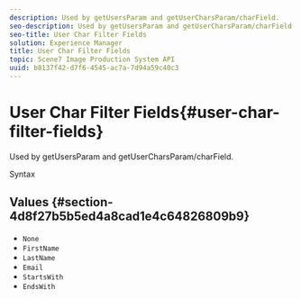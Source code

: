 ```yaml
---
description: Used by getUsersParam and getUserCharsParam/charField.
seo-description: Used by getUsersParam and getUserCharsParam/charField.
seo-title: User Char Filter Fields
solution: Experience Manager
title: User Char Filter Fields
topic: Scene7 Image Production System API
uuid: b8137f42-d7f6-4545-ac7a-7d94a59c40c3
---
```


# User Char Filter Fields{#user-char-filter-fields}

Used by getUsersParam and getUserCharsParam/charField.

 Syntax 

## Values {#section-4d8f27b5b5ed4a8cad1e4c64826809b9}

* `None` 
* `FirstName` 
* `LastName` 
* `Email` 
* `StartsWith` 
* `EndsWith`

